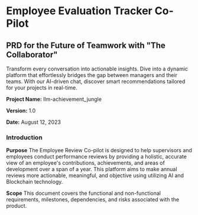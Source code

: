 # Employee Evaluation Tracker Co-Pilot
## PRD for the Future of Teamwork with "The Collaborator"

Transform every conversation into actionable insights. Dive into a dynamic platform that effortlessly bridges the gap between managers and their teams. With our AI-driven chat, discover smart recommendations tailored for your projects in real-time.

**Project Name:** llm-achievement_jungle

**Version:** 1.0

**Date:** August 12, 2023

### Introduction

**Purpose**
The Employee Review Co-pilot is designed to help supervisors and employees conduct performance reviews by providing a holistic, accurate view of an employee's contributions, achievements, and areas of development over a span of a year. This platform aims to make annual reviews more actionable, meaningful, and objective using utilizing AI and Blockchain technology.

**Scope**
This document covers the functional and non-functional requirements, milestones, dependencies, and risks associated with the product.